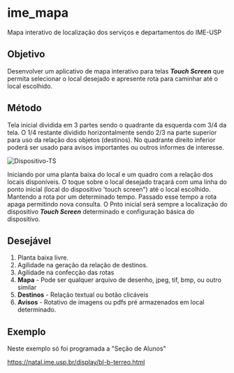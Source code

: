 # ime_mapa
Mapa interativo de localização dos serviços e departamentos do IME-USP

## Objetivo
Desenvolver um aplicativo de mapa interativo para telas **_Touch Screen_** que permita selecionar o local desejado e apresente rota para caminhar até o local escolhido.
## Método
Tela inicial dividida em 3 partes sendo o quadrante da esquerda com 3/4 da tela. O 1/4 restante dividido horizontalmente sendo 2/3 na parte superior para uso da relação dos objetos (destinos). No quadrante direito inferior poderá ser usado para avisos importantes ou outros informes de interesse.

![Dispositivo-TS](https://user-images.githubusercontent.com/20538669/170272524-16b47793-4704-41f2-8385-4ee9de295891.png)

Iniciando por uma planta baixa do local e um quadro com a relação dos locais disponíveis. O toque sobre o local desejado traçará com uma linha do ponto inicial (local do dispositivo 'touch screen") até o local escolhido. Mantendo a rota por um determinado tempo. Passado esse tempo a rota apaga permitindo nova consulta.
O Pnto inicial será sempre a localização do dispositivo **_Touch Screen_** determinado e configuração básica do dispositivo.
## Desejável
1. Planta baixa livre.
2. Agilidade na geração da relação de destinos.
3. Agilidade na confecção das rotas
4. **Mapa** - Pode ser qualquer arquivo de desenho, jpeg, tif, bmp, ou outro similar
5. **Destinos** - Relação textual ou botão clicáveis
6. **Avisos** -  Rotativo de imagens ou pdfs pré armazenados em local determinado.

## Exemplo
Neste exemplo só foi programada a "Seção de Alunos"

https://natal.ime.usp.br/display/bl-b-terreo.html 

